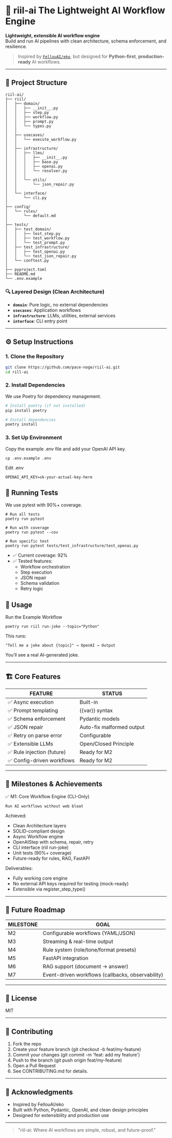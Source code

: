 # 🚀 riil-ai The Lightweight AI Workflow Engine

**Lightweight, extensible AI workflow engine**  
Build and run AI pipelines with clean architecture, schema enforcement, and resilience.

> Inspired by [`FellouAI/eko`](https://github.com/FellouAI/eko), but designed for **Python-first**, **production-ready** AI workflows.

---

## 📁 Project Structure
```shell
riil-ai/
├── riil/
│   ├── domain/
│   │   ├── __init__.py
│   │   ├── step.py
│   │   ├── workflow.py
│   │   ├── prompt.py
│   │   └── types.py
│   │
│   ├── usecases/
│   │   └── execute_workflow.py
│   │
│   ├── infrastructure/
│   │   ├── llms/
│   │   │   ├── __init__.py
│   │   │   ├── base.py
│   │   │   ├── openai.py
│   │   │   └── resolver.py
│   │   │
│   │   └── utils/
│   │       └── json_repair.py
│   │
│   └── interface/
│       └── cli.py
│
├── config/
│   └── rules/
│       └── default.md
│
├── tests/
│   ├── test_domain/
│   │   ├── test_step.py
│   │   ├── test_workflow.py
│   │   └── test_prompt.py
│   ├── test_infrastructure/
│   │   ├── test_openai.py
│   │   └── test_json_repair.py
│   └── conftest.py
│
├── pyproject.toml
├── README.md
└── .env.example
```


### 🔍 Layered Design (Clean Architecture)
- **`domain`**: Pure logic, no external dependencies
- **`usecases`**: Application workflows
- **`infrastructure`**: LLMs, utilities, external services
- **`interface`**: CLI entry point

---

## ⚙️ Setup Instructions

### 1. Clone the Repository
```bash
git clone https://github.com/pace-noge/riil-ai.git
cd rill-ai
```

### 2. Install Dependencies
We use Poetry for dependency management.

```bash
# Install poetry (if not installed)
pip install poetry

# Install dependencies
poetry install
```

### 3. Set Up Environment
Copy the example .env file and add your OpenAI API key.
```shell
cp .env.example .env
```

Edit .env
```shell
OPENAI_API_KEY=sk-your-actual-key-here
```

## 🧪 Running Tests
We use pytest with 90%+ coverage.
```shell
# Run all tests
poetry run pytest

# Run with coverage
poetry run pytest --cov

# Run specific test
poetry run pytest tests/test_infrastructure/test_openai.py
```

- ✅ Current coverage: 92%
- ✅ Tested features:
     - Workflow orchestration
     - Step execution
     - JSON repair
     - Schema validation
     - Retry logic
## 🚀 Usage
Run the Example Workflow
```shell
poetry run riil run-joke --topic="Python"
```
This runs:

```shell
"Tell me a joke about {topic}" → OpenAI → Output
```

You’ll see a real AI-generated joke.
___

## 🏗️ Core Features
| FEATURE | STATUS |
|---------| ------- |
|✅ Async execution | Built-in |
|✅ Prompt templating | {{var}} syntax |
|✅ Schema enforcement | Pydantic models |
|✅ JSON repair | Auto-fix malformed output |
| ✅ Retry on parse error | Configurable |
| ✅ Extensible LLMs | Open/Closed Principle |
|✅ Rule injection (future) | Ready for M2 |
|✅ Config-driven workflows | Ready for M2 |
___

## 🎯 Milestones & Achievements
✅ M1: Core Workflow Engine (CLI-Only)

`Run AI workflows without web bloat`

Achieved:
- Clean Architecture layers
- SOLID-compliant design
- Async Workflow engine
- OpenAIStep with schema, repair, retry
- CLI interface (riil run-joke)
- Unit tests (90%+ coverage)
- Future-ready for rules, RAG, FastAPI

Deliverables:
- Fully working core engine
- No external API keys required for testing (mock-ready)
- Extensible via register_step_type()
___

## 🔮 Future Roadmap

| MILESTONE | GOAL |
|-----------|------|
| M2 | Configurable workflows (YAML/JSON) |
| M3 | Streaming & real-time output |
| M4 | Rule system (role/tone/format presets) |
| M5 | FastAPI integration |
|M6 | RAG support (document → answer) |
|M7 |Event-driven workflows (callbacks, observability) |
___

## 📜 License
MIT
___
## 🤝 Contributing
1. Fork the repo
2. Create your feature branch (git checkout -b feat/my-feature)
3. Commit your changes (git commit -m 'feat: add my feature')
4. Push to the branch (git push origin feat/my-feature)
5. Open a Pull Request
6. See CONTRIBUTING.md for details.
___

## 🙏 Acknowledgments
- Inspired by FellouAI/eko
- Built with Python, Pydantic, OpenAI, and clean design principles
- Designed for extensibility and production use

___
>"riil-ai: Where AI workflows are simple, robust, and future-proof."

